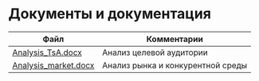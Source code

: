 # Документы и документация

| Файл | Комментарии |
| ---- | ----------- |
| [Analysis_TsA.docx](https://github.com/Dmitriy-Tkachenko/pd/blob/master/Pd/docs/Analiz_TsA_i_Tablitsy_Empatii.docx) | Анализ целевой аудитории |
|[Analysis_market.docx](https://github.com/Dmitriy-Tkachenko/pd/blob/master/Pd/docs/Analiz_rynka_i_konkurentnoy_sredy.docx)| Анализ рынка и конкурентной среды |
